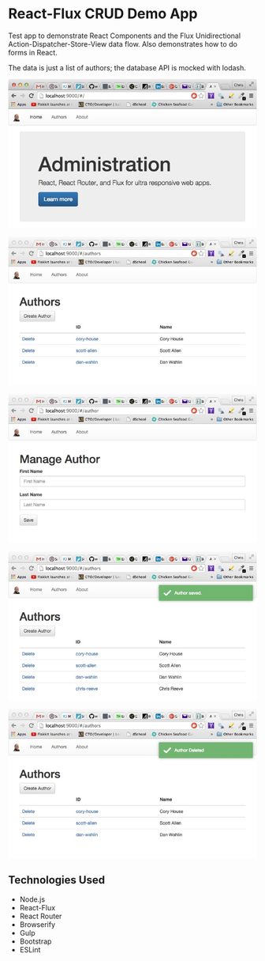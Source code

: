 # React-Flux CRUD Demo App

Test app to demonstrate React Components and the Flux Unidirectional Action-Dispatcher-Store-View data flow.  Also demonstrates how to do forms in React.

The data is just a list of authors; the database API is mocked with lodash.

<p align="center">
  <img src="https://github.com/worldviewer/React-Flux-Administrator-App/blob/master/1-about-page.jpg" /></a>
</p>

<p align="center">
  <img src="https://github.com/worldviewer/React-Flux-Administrator-App/blob/master/2-authors-list.jpg" /></a>
</p>

<p align="center">
  <img src="https://github.com/worldviewer/React-Flux-Administrator-App/blob/master/3-edit-author.jpg" /></a>
</p>

<p align="center">
  <img src="https://github.com/worldviewer/React-Flux-Administrator-App/blob/master/4-author-saved.jpg" /></a>
</p>

<p align="center">
  <img src="https://github.com/worldviewer/React-Flux-Administrator-App/blob/master/5-author-deleted.jpg" /></a>
</p>


## Technologies Used

- Node.js
- React-Flux
- React Router
- Browserify
- Gulp
- Bootstrap
- ESLint